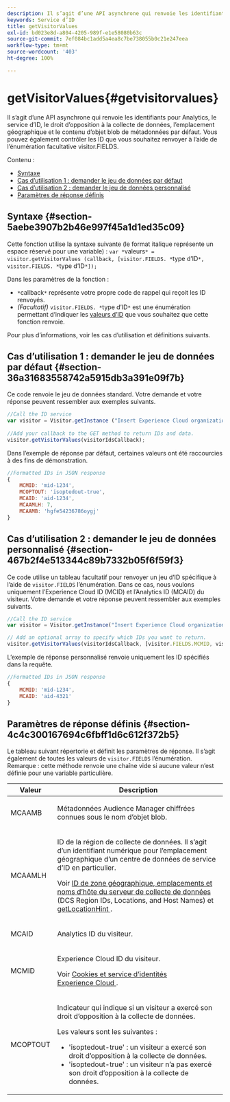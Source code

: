 ```yaml
---
description: Il s’agit d’une API asynchrone qui renvoie les identifiants pour Analytics, le service d’ID, le droit d’opposition à la collecte de données, l’emplacement géographique et le contenu d’objet blob de métadonnées par défaut. Vous pouvez également contrôler les ID que vous souhaitez renvoyer à l’aide de l’énumération facultative visitor.FIELDS.
keywords: Service d’ID
title: getVisitorValues
exl-id: bd023e8d-a804-4205-989f-e1e58080b63c
source-git-commit: 7ef084bc1add5a4ea8c7be738055b0c21e247eea
workflow-type: tm+mt
source-wordcount: '403'
ht-degree: 100%

---
```


# getVisitorValues{#getvisitorvalues}

Il s’agit d’une API asynchrone qui renvoie les identifiants pour Analytics, le service d’ID, le droit d’opposition à la collecte de données, l’emplacement géographique et le contenu d’objet blob de métadonnées par défaut. Vous pouvez également contrôler les ID que vous souhaitez renvoyer à l’aide de l’énumération facultative visitor.FIELDS.

Contenu :

<ul class="simplelist"> 
 <li> <a href="../../library/get-set/getvisitorvalues.md#section-5aebe3907b2b46e997f45a1d1ed35c09" format="dita" scope="local"> Syntaxe </a> </li> 
 <li> <a href="../../library/get-set/getvisitorvalues.md#section-36a31683558742a5915db3a391e09f7b" format="dita" scope="local"> Cas d’utilisation 1 : demander le jeu de données par défaut </a> </li> 
 <li> <a href="../../library/get-set/getvisitorvalues.md#section-467b2f4e513344c89b7332b05f6f59f3" format="dita" scope="local"> Cas d’utilisation 2 : demander le jeu de données personnalisé </a> </li> 
 <li> <a href="../../library/get-set/getvisitorvalues.md#section-4c4c300167694c6fbff1d6c612f372b5" format="dita" scope="local"> Paramètres de réponse définis </a> </li> 
</ul>

## Syntaxe {#section-5aebe3907b2b46e997f45a1d1ed35c09}

Cette fonction utilise la syntaxe suivante (le format italique représente un espace réservé pour une variable) : `var *`valeurs`* = visitor.getVisitorValues (callback, [visitor.FIELDS. *`type d’ID`*, visitor.FIELDS. *`type d’ID`*]);`

Dans les paramètres de la fonction :

* `*`callback`*` représente votre propre code de rappel qui reçoit les ID renvoyés.
* *(Facultatif)* `visitor.FIELDS. *`type d’ID`*` est une énumération permettant d’indiquer les [valeurs d’ID](../../library/get-set/getvisitorvalues.md#section-4c4c300167694c6fbff1d6c612f372b5) que vous souhaitez que cette fonction renvoie.

Pour plus d’informations, voir les cas d’utilisation et définitions suivants.

## Cas d’utilisation 1 : demander le jeu de données par défaut {#section-36a31683558742a5915db3a391e09f7b}

Ce code renvoie le jeu de données standard. Votre demande et votre réponse peuvent ressembler aux exemples suivants.

```js
//Call the ID service 
var visitor = Visitor.getInstance ("Insert Experience Cloud organization ID here",{...}); 
   
//Add your callback to the GET method to return IDs and data. 
visitor.getVisitorValues(visitorIdsCallback);
```

Dans l’exemple de réponse par défaut, certaines valeurs ont été raccourcies à des fins de démonstration.

```js
//Formatted IDs in JSON response 
{ 
    MCMID: 'mid-1234', 
    MCOPTOUT: 'isoptedout-true', 
    MCAID: 'aid-1234', 
    MCAAMLH: 7, 
    MCAAMB: 'hgfe54236786oygj' 
}
```

## Cas d’utilisation 2 : demander le jeu de données personnalisé {#section-467b2f4e513344c89b7332b05f6f59f3}

Ce code utilise un tableau facultatif pour renvoyer un jeu d’ID spécifique à l’aide de `visitor.FIELDS` l’énumération. Dans ce cas, nous voulons uniquement l’Experience Cloud ID (MCID) et l’Analytics ID (MCAID) du visiteur. Votre demande et votre réponse peuvent ressembler aux exemples suivants.

```js
//Call the ID service 
var visitor = Visitor.getInstance("Insert Experience Cloud organization ID here", { ... });

// Add an optional array to specify which IDs you want to return. 
visitor.getVisitorValues(visitorIdsCallback, [visitor.FIELDS.MCMID, visitor.FIELDS.MCAID]);
```

L’exemple de réponse personnalisé renvoie uniquement les ID spécifiés dans la requête.

```js
//Formatted IDs in JSON response 
{ 
    MCMID: 'mid-1234', 
    MCAID: 'aid-4321' 
}
```

## Paramètres de réponse définis {#section-4c4c300167694c6fbff1d6c612f372b5}

Le tableau suivant répertorie et définit les paramètres de réponse. Il s’agit également de toutes les valeurs de `visitor.FIELDS` l’énumération. Remarque : cette méthode renvoie une chaîne vide si aucune valeur n’est définie pour une variable particulière.

<table id="table_32D0FEEA76CE4F298EED4B8F5C644232"> 
 <thead> 
  <tr> 
   <th colname="col1" class="entry"> Valeur </th> 
   <th colname="col2" class="entry"> Description </th> 
  </tr> 
 </thead>
 <tbody> 
  <tr> 
   <td colname="col1"> <p> <span class="codeph"> MCAAMB </span> </p> </td> 
   <td colname="col2"> <p>Métadonnées <span class="keyword">Audience Manager</span> chiffrées connues sous le nom d’objet blob. </p> </td> 
  </tr> 
  <tr> 
   <td colname="col1"> <p> <span class="codeph"> MCAAMLH </span> </p> </td> 
   <td colname="col2"> <p>ID de la région de collecte de données. Il s’agit d’un identifiant numérique pour l’emplacement géographique d’un centre de données de service d’ID en particulier. </p> <p>Voir <a href="https://experienceleague.adobe.com/docs/audience-manager/user-guide/api-and-sdk-code/dcs/dcs-api-reference/dcs-regions.html?lang=fr" format="https" scope="external"> ID de zone géographique, emplacements et noms d’hôte du serveur de collecte de données </a> (DCS Region IDs, Locations, and Host Names) et <a href="../../library/get-set/getlocationhint.md#reference-a761030ff06c4439946bb56febf42d4c" format="dita" scope="local"> getLocationHint </a>. </p> </td> 
  </tr> 
  <tr> 
   <td colname="col1"> <p> <span class="codeph"> MCAID </span> </p> </td> 
   <td colname="col2"> <p><span class="keyword">Analytics</span> ID du visiteur. </p> </td> 
  </tr> 
  <tr> 
   <td colname="col1"> <p> <span class="codeph"> MCMID </span> </p> </td> 
   <td colname="col2"> <p>Experience Cloud ID du visiteur. </p> <p>Voir <a href="../../introduction/cookies.md" format="dita" scope="local"> Cookies et service d’identités Experience Cloud </a>. </p> </td> 
  </tr> 
  <tr> 
   <td colname="col1"> <p> <span class="codeph"> MCOPTOUT </span> </p> </td> 
   <td colname="col2"> <p>Indicateur qui indique si un visiteur a exercé son droit d’opposition à la collecte de données. </p> <p>Les valeurs sont les suivantes : </p> <p> 
     <ul id="ul_E82431DE12B449F8822499364B363798"> 
      <li id="li_2BAB7C15A38A408E8FC4B85E70B66E46"> <span class="codeph"> 'isoptedout-true'</span> : un visiteur a exercé son droit d’opposition à la collecte de données. </li> 
      <li id="li_BB80AE4CEBC44166BC04428B212FEF51"> <span class="codeph"> 'isoptedout-true'</span> : un visiteur n’a pas exercé son droit d’opposition à la collecte de données. </li> 
     </ul> </p> </td> 
  </tr> 
 </tbody> 
</table>

